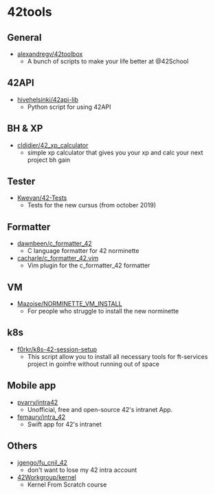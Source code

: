 # 42tools

## General
- [alexandregv/42toolbox](https://github.com/alexandregv/42toolbox)
  - A bunch of scripts to make your life better at @42School

## 42API
- [hivehelsinki/42api-lib](https://github.com/hivehelsinki/42api-lib)
  - Python script for using 42API

## BH & XP
- [cldidier/42_xp_calculator](https://github.com/cldidier/42_xp_calculator)
  - simple xp calculator that gives you your xp and calc your next project bh gain

## Tester
- [Kwevan/42-Tests](https://github.com/Kwevan/42-Tests)
  - Tests for the new cursus (from october 2019)

## Formatter
- [dawnbeen/c_formatter_42](https://github.com/dawnbeen/c_formatter_42)
  - C language formatter for 42 norminette
- [cacharle/c_formatter_42.vim](https://github.com/cacharle/c_formatter_42.vim)
  - Vim plugin for the c_formatter_42 formatter

## VM
- [Mazoise/NORMINETTE_VM_INSTALL](https://github.com/Mazoise/NORMINETTE_VM_INSTALL)
  - For people who struggle to install the new norminette

## k8s
- [f0rkr/k8s-42-session-setup](https://github.com/f0rkr/k8s-42-session-setup)
  - This script allow you to install all necessary tools for ft-services project in goinfre without running out of space

## Mobile app
- [pvarry/intra42](https://github.com/pvarry/intra42)
  - Unofficial, free and open-source 42's intranet App.
- [femaury/intra_42](https://github.com/femaury/intra_42)
  - Swift app for 42's intranet

## Others
- [jgengo/fu_cnil_42](https://github.com/jgengo/fu_cnil_42)
  - don't want to lose my 42 intra account
- [42Workgroup/kernel](https://github.com/42Workgroup/kernel)
  - Kernel From Scratch course
